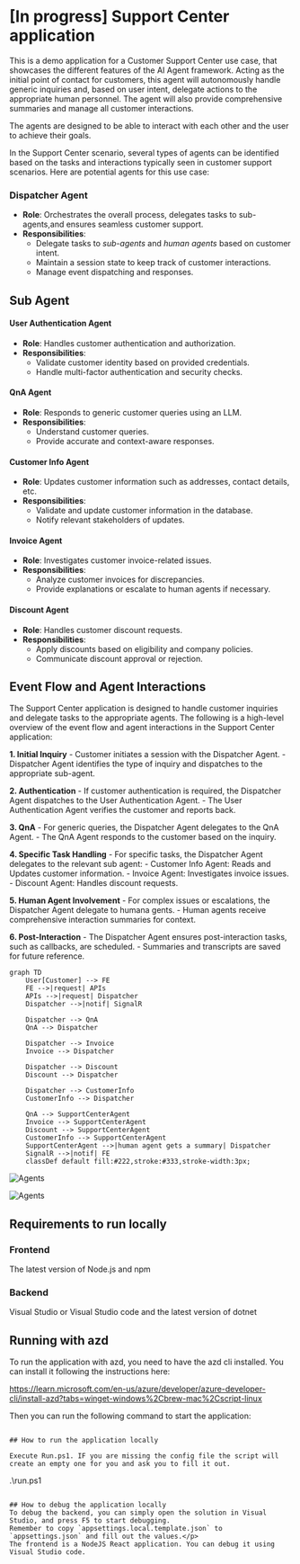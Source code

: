 # [In progress] Support Center application

This is a demo application for a Customer Support Center use case, that showcases the different features of the AI Agent framework.
Acting as the initial point of contact for customers, this agent will autonomously handle generic inquiries and, based on user intent, delegate actions to the appropriate human personnel. The agent will also provide comprehensive summaries and manage all customer interactions.

The agents are designed to be able to interact with each other and the user to achieve their goals.

In the Support Center scenario, several types of agents can be identified based on the tasks and interactions typically seen in customer support scenarios. Here are potential agents for this use case:

### Dispatcher Agent
- **Role**: Orchestrates the overall process, delegates tasks to sub-agents,and ensures seamless customer support.
- **Responsibilities**:
	- Delegate tasks to *sub-agents* and *human agents* based on customer intent.
	- Maintain a session state to keep track of customer interactions.
	- Manage event dispatching and responses.

## Sub Agent
#### User Authentication Agent
- **Role**: Handles customer authentication and authorization.
- **Responsibilities**:
	- Validate customer identity based on provided credentials.
	- Handle multi-factor authentication and security checks.
#### QnA Agent
- **Role**: Responds to generic customer queries using an LLM.
- **Responsibilities**:
	- Understand customer queries.
	- Provide accurate and context-aware responses.
#### Customer Info Agent
- **Role**: Updates customer information such as addresses, contact details, etc.
- **Responsibilities**:
	- Validate and update customer information in the database.
	- Notify relevant stakeholders of updates.
#### Invoice Agent
- **Role**: Investigates customer invoice-related issues.
- **Responsibilities**:	
	- Analyze customer invoices for discrepancies.
	- Provide explanations or escalate to human agents if necessary.
#### Discount Agent
- **Role**: Handles customer discount requests.
- **Responsibilities**:
	- Apply discounts based on eligibility and company policies.
	- Communicate discount approval or rejection.

## Event Flow and Agent Interactions
The Support Center application is designed to handle customer inquiries and delegate tasks to the appropriate agents. The following is a high-level overview of the event flow and agent interactions in the Support Center application:

**1. Initial Inquiry** 
	- Customer initiates a session with the Dispatcher Agent.
	- Dispatcher Agent identifies the type of inquiry and dispatches to the appropriate sub-agent.

**2. Authentication**
	- If customer authentication is required, the Dispatcher Agent dispatches to the User Authentication Agent.
	- The User Authentication Agent verifies the customer and reports back.

**3. QnA**
	- For generic queries, the Dispatcher Agent delegates to the QnA Agent.
	- The QnA Agent responds to the customer based on the inquiry.

**4. Specific Task Handling**
	- For specific tasks, the Dispatcher Agent delegates to the relevant sub agent:
		- Customer Info Agent: Reads and Updates customer information.
		- Invoice Agent: Investigates invoice issues.
		- Discount Agent: Handles discount requests.

**5. Human Agent Involvement**
	- For complex issues or escalations, the Dispatcher Agent delegate to humana gents.
	- Human agents receive comprehensive interaction summaries for context.

**6. Post-Interaction**
	- The Dispatcher Agent ensures post-interaction tasks, such as callbacks, are scheduled.
	- Summaries and transcripts are saved for future reference.

```mermaid
graph TD
    User[Customer] --> FE
    FE -->|request| APIs
    APIs -->|request| Dispatcher
    Dispatcher -->|notif| SignalR

    Dispatcher --> QnA
    QnA --> Dispatcher

    Dispatcher --> Invoice
    Invoice --> Dispatcher

    Dispatcher --> Discount
    Discount --> Dispatcher

    Dispatcher --> CustomerInfo
    CustomerInfo --> Dispatcher

    QnA --> SupportCenterAgent
    Invoice --> SupportCenterAgent
    Discount --> SupportCenterAgent
    CustomerInfo --> SupportCenterAgent
    SupportCenterAgent -->|human agent gets a summary| Dispatcher  
    SignalR -->|notif| FE
    classDef default fill:#222,stroke:#333,stroke-width:3px; 
```

![Agents](readme-media/screenshot.png)

![Agents](readme-media/agents.png)

## Requirements to run locally
### Frontend
The latest version of Node.js and npm

### Backend
Visual Studio or Visual Studio code and the latest version of dotnet

## Running with azd
To run the application with azd, you need to have the azd cli installed. You can install it following the instructions here:

https://learn.microsoft.com/en-us/azure/developer/azure-developer-cli/install-azd?tabs=winget-windows%2Cbrew-mac%2Cscript-linux


Then you can run the following command to start the application:
```powers

## How to run the application locally

Execute Run.ps1. IF you are missing the config file the script will create an empty one for you and ask you to fill it out.
```
.\run.ps1 
```

## How to debug the application locally
To debug the backend, you can simply open the solution in Visual Studio, and press F5 to start debugging.
Remember to copy `appsettings.local.template.json` to `appsettings.json` and fill out the values.</p>
The frontend is a NodeJS React application. You can debug it using Visual Studio code.